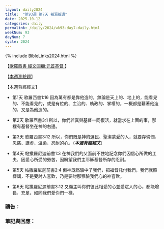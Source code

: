 ```yaml
---
layout: daily2024
title:  "第93週 第7天 補漏拾遺"
date: 2025-10-12
categories: daily
permalink: /daily/2024/wk93-day7-daily.html
weekNum: 93
dayNum: 7
cycle: 2024
---
```


{% include BibleLinks2024.html %}

【<a href="https://youtu.be/kLXy5SiC2ac" target="_blank">歌羅西書 經文回顧:元首基督 </a>】

【<a href="https://forms.office.com/r/nv4HQvwLMM" target="_blank">本週測驗題</a>】

【本週背經經文】
+ 第1天 歌羅西書1:16 因為萬有都是靠他造的，無論是天上的、地上的，能看見的、不能看見的，或是有位的、主治的、執政的、掌權的，一概都是藉著他造的，又是為他造的。

+ 第2天 歌羅西書3:1 所以，你們若真與基督一同復活，就當求在上面的事，那裡有基督坐在神的右邊。

+ 第3天 歌羅西書3:12 所以，你們既是神的選民、聖潔蒙愛的人，就要存憐憫、恩慈、謙虛、溫柔、忍耐的心。（_**本週背經經文**_）

+ 第4天 帖撒羅尼迦前書1:3 在神我們的父面前不住地記念你們因信心所做的工夫，因愛心所受的勞苦，因盼望我們主耶穌基督所存的忍耐。

+ 第5天 帖撒羅尼迦前書2:4 但神既然驗中了我們，把福音託付我們，我們就照樣講，不是要討人喜歡，乃是要討那察驗我們心的神喜歡。

+ 第6天 帖撒羅尼迦前書3:12 又願主叫你們彼此相愛的心並愛眾人的心，都能增長、充足，如同我們愛你們一樣，

### 禱告：

### 筆記與回應：